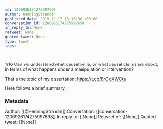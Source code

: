 ```yaml
---
id: 1206926174275997698
author: HenningStrandin
published_date: 2019-12-17 13:16:38 +00:00
conversation_id: 1206926174275997698
in_reply_to: None
retweet: None
quoted_tweet: None
type: tweet
tags:

---
```


1/16 Can we understand what causation is, or what causal claims are about, in terms of what happens under a manipulation or intervention?

That's the topic of my dissertation:
https://t.co/8rOicXWCta

Here follows a brief summary.

### Metadata

Author: [[@HenningStrandin]]
Conversation: [[conversation-1206926174275997698]]
In reply to: [[None]]
Retweet of: [[None]]
Quoted tweet: [[None]]
